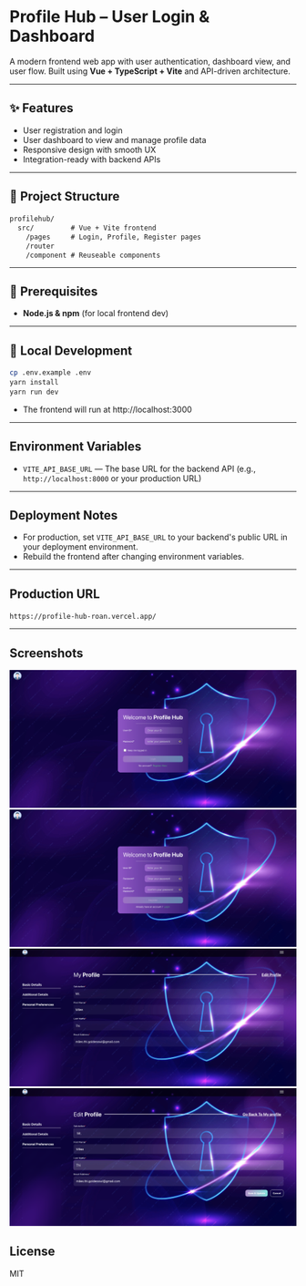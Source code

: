 # Profile Hub – User Login & Dashboard

A modern frontend web app with user authentication, dashboard view, and user flow. Built using **Vue + TypeScript + Vite** and API-driven architecture.

---

## ✨ Features

- User registration and login
- User dashboard to view and manage profile data
- Responsive design with smooth UX
- Integration-ready with backend APIs

---

## 📁 Project Structure

```
profilehub/
  src/         # Vue + Vite frontend
    /pages     # Login, Profile, Register pages
    /router
    /component # Reuseable components
```

---

## 🧰 Prerequisites

- **Node.js & npm** (for local frontend dev)

---

## 🚀 Local Development

```bash
cp .env.example .env
yarn install
yarn run dev
```

- The frontend will run at http://localhost:3000

---

## Environment Variables

- `VITE_API_BASE_URL` — The base URL for the backend API (e.g., `http://localhost:8000` or your production URL)

---

## Deployment Notes

- For production, set `VITE_API_BASE_URL` to your backend's public URL in your deployment environment.
- Rebuild the frontend after changing environment variables.

---

## Production URL

`https://profile-hub-roan.vercel.app/`

---

## Screenshots

![Login](demo1.png)
![Register](demo2.png)
![Profile](demo3.png)
![Edit Profile](demo4.png)

## License

MIT
